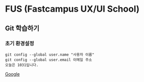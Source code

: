 # FUS (Fastcampus UX/UI School)
## Git 학습하기
### 초기 환경설정
```
git config --global user.name "사용자 이름"
git config --global user.email 이메일 주소
오늘은 1031입니다.
```
[Google](http://www.google.com/)

